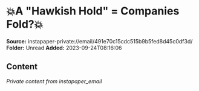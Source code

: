 # 💥A "Hawkish Hold" = Companies Fold?💥

**Source:** instapaper-private://email/491e70c15cdc515b9b5fed8d45c0df3d/
**Folder:** Unread
**Added:** 2023-09-24T08:16:06




## Content
*Private content from instapaper_email*
